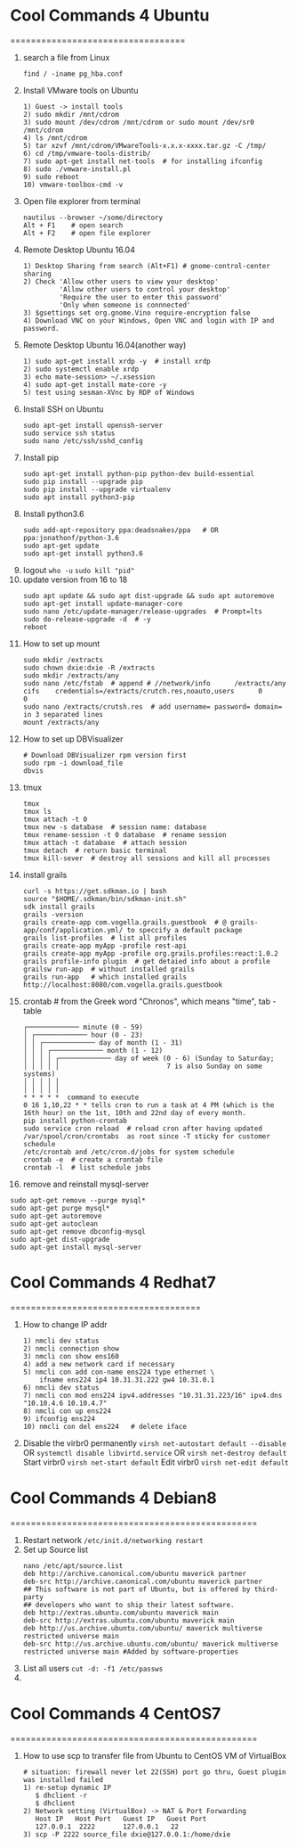 # Cool Commands 4 Ubuntu
==================================
1. search a file from Linux
	```
	find / -iname pg_hba.conf
	```
2. Install VMware tools on Ubuntu
	```
	1) Guest -> install tools
	2) sudo mkdir /mnt/cdrom
	3) sudo mount /dev/cdrom /mnt/cdrom or sudo mount /dev/sr0 /mnt/cdrom
	4) ls /mnt/cdrom
	5) tar xzvf /mnt/cdrom/VMwareTools-x.x.x-xxxx.tar.gz -C /tmp/
	6) cd /tmp/vmware-tools-distrib/
	7) sudo apt-get install net-tools  # for installing ifconfig
	8) sudo ./vmware-install.pl
	9) sudo reboot
	10) vmware-toolbox-cmd -v
	```
3. Open file explorer from terminal
	```
	nautilus --browser ~/some/directory
	Alt + F1    # open search
	Alt + F2    # open file explorer
	```
4. Remote Desktop Ubuntu 16.04
	```
	1) Desktop Sharing from search (Alt+F1) # gnome-control-center sharing
	2) Check 'Allow other users to view your desktop'
			 'Allow other users to control your desktop'
			 'Require the user to enter this password'
			 'Only when someone is connnected'
	3) $gsettings set org.gnome.Vino require-encryption false
	4) Download VNC on your Windows, Open VNC and login with IP and password.
	```
5. Remote Desktop Ubuntu 16.04(another way)
	```
	1) sudo apt-get install xrdp -y  # install xrdp
	2) sudo systemctl enable xrdp
	3) echo mate-session> ~/.xsession
	4) sudo apt-get install mate-core -y
	5) test using sesman-XVnc by RDP of Windows
	```
6. Install SSH on Ubuntu
	```
	sudo apt-get install openssh-server
	sudo service ssh status
	sudo nano /etc/ssh/sshd_config
	```
7. Install pip
	```
	sudo apt-get install python-pip python-dev build-essential
	sudo pip install --upgrade pip
	sudo pip install --upgrade virtualenv
	sudo apt install python3-pip
	```
8. Install python3.6
	```
	sudo add-apt-repository ppa:deadsnakes/ppa   # OR ppa:jonathonf/python-3.6
	sudo apt-get update
	sudo apt-get install python3.6
	```
9. logout `who -u`  `sudo kill "pid"`
10. update version from 16 to 18
	```
	sudo apt update && sudo apt dist-upgrade && sudo apt autoremove
	sudo apt-get install update-manager-core
	sudo nano /etc/update-manager/release-upgrades  # Prompt=lts
	sudo do-release-upgrade -d  # -y
	reboot
	```
11. How to set up mount
	```
	sudo mkdir /extracts
	sudo chown dxie:dxie -R /extracts
	sudo mkdir /extracts/any
	sudo nano /etc/fstab  # append # //network/info      /extracts/any cifs    credentials=/extracts/crutch.res,noauto,users      0       0
	sudo nano /extracts/crutsh.res  # add username= password= domain= in 3 separated lines
	mount /extracts/any
	```
12. How to set up DBVisualizer
	```
	# Download DBVisualizer rpm version first
	sudo rpm -i download_file
	dbvis
	```
13. tmux
	```
	tmux
	tmux ls
	tmux attach -t 0
	tmux new -s database  # session name: database
	tmux rename-session -t 0 database  # rename session
	tmux attach -t database  # attach session
	tmux detach  # return basic terminal
	tmux kill-sever  # destroy all sessions and kill all processes
	```
14. install grails
	```
	curl -s https://get.sdkman.io | bash
	source "$HOME/.sdkman/bin/sdkman-init.sh"
	sdk install grails
	grails -version
	grails create-app com.vogella.grails.guestbook  # @ grails-app/conf/application.yml/ to speccify a default package
	grails list-profiles  # list all profiles
	grails create-app myApp -profile rest-api
	grails create-app myApp -profile org.grails.profiles:react:1.0.2
	grails profile-info plugin  # get detaied info about a profile
	grailsw run-app  # without installed grails
	grails run-app   # which installed grails
	http://localhost:8080/com.vogella.grails.guestbook
	```
15. crontab  # from the Greek word "Chronos", which means "time", tab - table
	```
	┌───────────── minute (0 - 59)
	│ ┌───────────── hour (0 - 23) 
	│ │ ┌───────────── day of month (1 - 31)
	│ │ │ ┌───────────── month (1 - 12)
	│ │ │ │ ┌───────────── day of week (0 - 6) (Sunday to Saturday;
	│ │ │ │ │                           7 is also Sunday on some systems)
	│ │ │ │ │
	│ │ │ │ │
	* * * * *  command to execute
	0 16 1,10,22 * * tells cron to run a task at 4 PM (which is the 16th hour) on the 1st, 10th and 22nd day of every month.
	pip install python-crontab
	sudo service cron reload  # reload cron after having updated
	/var/spool/cron/crontabs  as root since -T sticky for customer schedule
    /etc/crontab and /etc/cron.d/jobs for system schedule
	crontab -e  # create a crontab file
	crontab -l  # list schedule jobs
	```
16. remove and reinstall mysql-server
```
sudo apt-get remove --purge mysql*
sudo apt-get purge mysql*
sudo apt-get autoremove
sudo apt-get autoclean
sudo apt-get remove dbconfig-mysql
sudo apt-get dist-upgrade
sudo apt-get install mysql-server
```

# Cool Commands 4 Redhat7
=====================================
1. How to change IP addr
	```
	1) nmcli dev status
	2) nmcli connection show
	3) nmcli con show ens160
	4) add a new network card if necessary
	5) nmcli con add con-name ens224 type ethernet \
		ifname ens224 ip4 10.31.31.222 gw4 10.31.0.1
	6) nmcli dev status
	7) nmcli con mod ens224 ipv4.addresses "10.31.31.223/16" ipv4.dns "10.10.4.6 10.10.4.7"
	8) nmcli con up ens224
	9) ifconfig ens224
	10) nmcli con del ens224   # delete iface
	```
2. Disable the virbr0 permanently `virsh net-autostart default --disable`<br/>
	OR `systemctl disable libvirtd.service` OR `virsh net-destroy default`
	Start virbr0 `virsh net-start default`
	Edit virbr0 `virsh net-edit default`

# Cool Commands 4 Debian8
================================================
1. Restart network `/etc/init.d/networking restart`
2. Set up Source list 
	```
	nano /etc/apt/source.list
	deb http://archive.canonical.com/ubuntu maverick partner
	deb-src http://archive.canonical.com/ubuntu maverick partner
	## This software is not part of Ubuntu, but is offered by third-party
	## developers who want to ship their latest software.
	deb http://extras.ubuntu.com/ubuntu maverick main
	deb-src http://extras.ubuntu.com/ubuntu maverick main
	deb http://us.archive.ubuntu.com/ubuntu/ maverick multiverse 	restricted universe main
	deb-src http://us.archive.ubuntu.com/ubuntu/ maverick multiverse 	restricted universe main #Added by software-properties
	```
3. List all users `cut -d: -f1 /etc/passws`
4. 

# Cool Commands 4 CentOS7
================================================
1. How to use scp to transfer file from Ubuntu to CentOS VM of VirtualBox
	```
	# situation: firewall never let 22(SSH) port go thru, Guest plugin was installed failed
	1) re-setup dynamic IP
	   $ dhclient -r
	   $ dhclient
	2) Network setting (VirtualBox) -> NAT & Port Forwarding
	   Host IP   Host Port   Guest IP   Guest Port
	   127.0.0.1  2222       127.0.0.1   22
	3) scp -P 2222 source_file dxie@127.0.0.1:/home/dxie
	```

